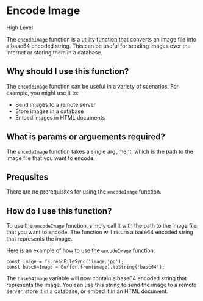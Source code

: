 
  
   # **Encode Image**

High Level

The `encodeImage` function is a utility function that converts an image file into a base64 encoded string. This can be useful for sending images over the internet or storing them in a database.

## Why should I use this function?

The `encodeImage` function can be useful in a variety of scenarios. For example, you might use it to:

* Send images to a remote server
* Store images in a database
* Embed images in HTML documents

## What is params or arguements required?

The `encodeImage` function takes a single argument, which is the path to the image file that you want to encode.

## Prequsites

There are no prerequisites for using the `encodeImage` function.

## How do I use this function?

To use the `encodeImage` function, simply call it with the path to the image file that you want to encode. The function will return a base64 encoded string that represents the image.

Here is an example of how to use the `encodeImage` function:

```
const image = fs.readFileSync('image.jpg');
const base64Image = Buffer.from(image).toString('base64');
```

The `base64Image` variable will now contain a base64 encoded string that represents the image. You can use this string to send the image to a remote server, store it in a database, or embed it in an HTML document.
  
  